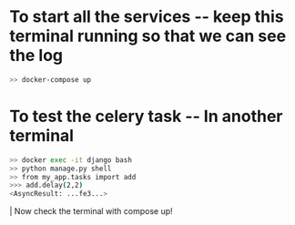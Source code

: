 # To start all the services -- keep this terminal running so that we can see the log
```sh
>> docker-compose up
```

# To test the celery task -- In another terminal
```sh
>> docker exec -it django bash
>> python manage.py shell
>> from my_app.tasks import add
>>> add.delay(2,2)
<AsyncResult: ...fe3...>
```
| Now check the terminal with compose up!
